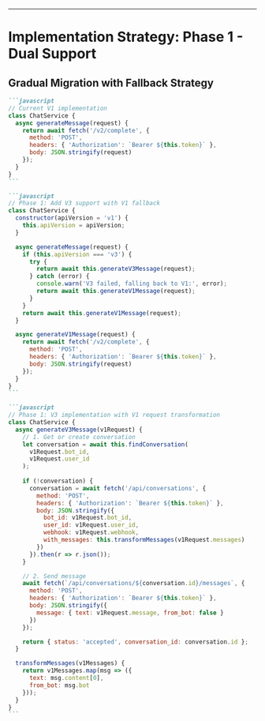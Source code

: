 ---

# Implementation Strategy: Phase 1 - Dual Support

<div class="text-sm">

## Gradual Migration with Fallback Strategy

````md magic-move {lines: true}
```javascript
// Current V1 implementation
class ChatService {
  async generateMessage(request) {
    return await fetch('/v2/complete', {
      method: 'POST',
      headers: { 'Authorization': `Bearer ${this.token}` },
      body: JSON.stringify(request)
    });
  }
}
```

```javascript
// Phase 1: Add V3 support with V1 fallback
class ChatService {
  constructor(apiVersion = 'v1') {
    this.apiVersion = apiVersion;
  }

  async generateMessage(request) {
    if (this.apiVersion === 'v3') {
      try {
        return await this.generateV3Message(request);
      } catch (error) {
        console.warn('V3 failed, falling back to V1:', error);
        return await this.generateV1Message(request);
      }
    }
    return await this.generateV1Message(request);
  }

  async generateV1Message(request) {
    return await fetch('/v2/complete', {
      method: 'POST', 
      headers: { 'Authorization': `Bearer ${this.token}` },
      body: JSON.stringify(request)
    });
  }
}
```

```javascript
// Phase 1: V3 implementation with V1 request transformation
class ChatService {
  async generateV3Message(v1Request) {
    // 1. Get or create conversation
    let conversation = await this.findConversation(
      v1Request.bot_id, 
      v1Request.user_id
    );
    
    if (!conversation) {
      conversation = await fetch('/api/conversations', {
        method: 'POST',
        headers: { 'Authorization': `Bearer ${this.token}` },
        body: JSON.stringify({
          bot_id: v1Request.bot_id,
          user_id: v1Request.user_id,
          webhook: v1Request.webhook,
          with_messages: this.transformMessages(v1Request.messages)
        })
      }).then(r => r.json());
    }

    // 2. Send message
    await fetch(`/api/conversations/${conversation.id}/messages`, {
      method: 'POST',
      headers: { 'Authorization': `Bearer ${this.token}` },
      body: JSON.stringify({
        message: { text: v1Request.message, from_bot: false }
      })
    });

    return { status: 'accepted', conversation_id: conversation.id };
  }

  transformMessages(v1Messages) {
    return v1Messages.map(msg => ({
      text: msg.content[0],
      from_bot: msg.bot
    }));
  }
}
```
````

</div>